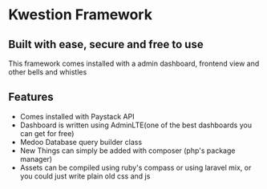 # Kwestion Framework
## Built with ease, secure and free to use

This framework  comes installed with a admin dashboard, frontend view and other bells and whistles

## Features
- Comes installed with Paystack API
- Dashboard is written using AdminLTE(one of the best dashboards you can get for free)
- Medoo Database query builder class
- New Things can simply be added with composer (php's package manager)
- Assets can be compiled using ruby's compass or using laravel mix, or you could just write plain old css and js
